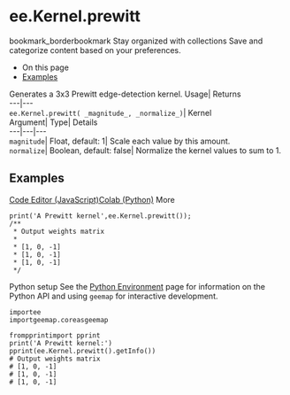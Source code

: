  
#  ee.Kernel.prewitt 
bookmark_borderbookmark Stay organized with collections  Save and categorize content based on your preferences.
  * On this page
  * [Examples](https://developers.google.com/earth-engine/apidocs/ee-kernel-prewitt#examples)


Generates a 3x3 Prewitt edge-detection kernel. 
Usage| Returns  
---|---  
`ee.Kernel.prewitt( _magnitude_, _normalize_)`| Kernel  
Argument| Type| Details  
---|---|---  
`magnitude`| Float, default: 1| Scale each value by this amount.  
`normalize`| Boolean, default: false| Normalize the kernel values to sum to 1.  
## Examples
[Code Editor (JavaScript)](https://developers.google.com/earth-engine/apidocs/ee-kernel-prewitt#code-editor-javascript-sample)[Colab (Python)](https://developers.google.com/earth-engine/apidocs/ee-kernel-prewitt#colab-python-sample) More
```
print('A Prewitt kernel',ee.Kernel.prewitt());
/**
 * Output weights matrix
 *
 * [1, 0, -1]
 * [1, 0, -1]
 * [1, 0, -1]
 */
```
Python setup
See the [ Python Environment](https://developers.google.com/earth-engine/guides/python_install) page for information on the Python API and using `geemap` for interactive development.
```
importee
importgeemap.coreasgeemap
```
```
frompprintimport pprint
print('A Prewitt kernel:')
pprint(ee.Kernel.prewitt().getInfo())
# Output weights matrix
# [1, 0, -1]
# [1, 0, -1]
# [1, 0, -1]
```

